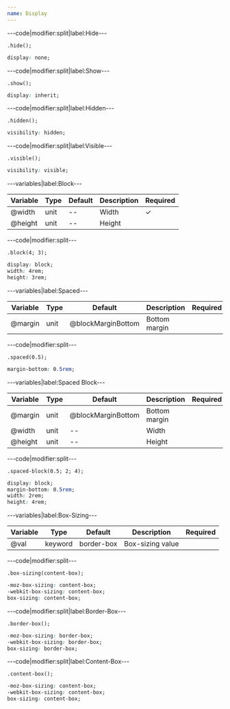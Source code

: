 ```yaml
---
name: Display
---
```


---code|modifier:split|label:Hide---

```less
.hide();
```

```css
display: none;
```

---code|modifier:split|label:Show---

```less
.show();
```

```css
display: inherit;
```

---code|modifier:split|label:Hidden---

```less
.hidden();
```

```css
visibility: hidden;
```

---code|modifier:split|label:Visible---

```less
.visible();
```

```css
visibility: visible;
```

---variables|label:Block---

| Variable | Type | Default | Description | Required |
| -- | -- | -- | -- | -- |
| @width | unit | -- | Width | ✓ |
| @height | unit | -- | Height ||

---code|modifier:split---

```less
.block(4; 3);
```

```css
display: block;
width: 4rem;
height: 3rem;
```

---variables|label:Spaced---

| Variable | Type | Default | Description | Required |
| -- | -- | -- | -- | -- |
| @margin | unit | @blockMarginBottom | Bottom margin ||

---code|modifier:split---

```less
.spaced(0.5);
```

```css
margin-bottom: 0.5rem;
```

---variables|label:Spaced Block---

| Variable | Type | Default | Description | Required |
| -- | -- | -- | -- | -- |
| @margin | unit | @blockMarginBottom | Bottom margin ||
| @width | unit | -- | Width ||
| @height | unit | -- | Height ||

---code|modifier:split---

```less
.spaced-block(0.5; 2; 4);
```

```css
display: block;
margin-bottom: 0.5rem;
width: 2rem;
height: 4rem;
```

---variables|label:Box-Sizing---

| Variable | Type | Default | Description | Required |
| -- | -- | -- | -- | -- |
| @val | keyword | border-box | Box-sizing value ||

---code|modifier:split---

```less
.box-sizing(content-box);
```

```css
-moz-box-sizing: content-box;
-webkit-box-sizing: content-box;
box-sizing: content-box;
```

---code|modifier:split|label:Border-Box---

```less
.border-box();
```

```css
-moz-box-sizing: border-box;
-webkit-box-sizing: border-box;
box-sizing: border-box;
```

---code|modifier:split|label:Content-Box---

```less
.content-box();
```

```css
-moz-box-sizing: content-box;
-webkit-box-sizing: content-box;
box-sizing: content-box;
```